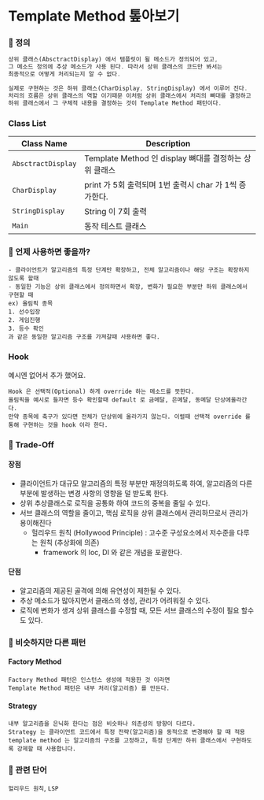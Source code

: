 # Template Method 톺아보기

### 📖 정의

```dart
상위 클래스(AbsctractDisplay) 에서 템플릿이 될 메소드가 정의되어 있고,
그 메소드 정의에 추상 메소드가 사용 된다. 따라서 상위 클래스의 코드만 봐서는 
최종적으로 어떻게 처리되는지 알 수 없다.

실제로 구현하는 것은 하위 클래스(CharDisplay, StringDisplay) 에서 이루어 진다.
처리의 흐름은 상위 클래스의 역할 이기때문 이처럼 상위 클래스에서 처리의 뼈대를 결정하고
하위 클래스에서 그 구체적 내용을 결정하는 것이 Template Method 패턴이다.
```

### Class List
| Class Name         | Description                                |
|--------------------|--------------------------------------------|
| `AbsctractDisplay` | Template Method 인 display  뼈대를 결정하는 상위 클래스 |
| `CharDisplay`      | print 가 5회 출력되며 1번 출력시 char 가 1씩 증가한다.     |
| `StringDisplay`    | String 이 7회 출력                             |
| `Main`             | 동작 테스트 클래스                                 |


### 🤯 언제 사용하면 좋을까?
```
- 클라이언트가 알고리즘의 특정 단계만 확장하고, 전체 알고리즘이나 해당 구조는 확장하지 않도록 할때
- 동일한 기능은 상위 클래스에서 정의하면서 확장, 변화가 필요한 부분만 하위 클래스에서 구현할 때
ex) 올림픽 종목
1. 선수입장
2. 게임진행
3. 등수 확인
과 같은 동일한 알고리즘 구조를 가져갈때 사용하면 좋다.  
```
### Hook
예시엔 없어서 추가 했어요.
```
Hook 은 선택적(Optional) 하게 override 하는 메소드를 뜻한다.
올림픽을 예시로 들자면 등수 확인할때 default 로 금메달, 은메달, 동메달 단상에올라간다.
만약 종목에 축구가 있다면 전체가 단상위에 올라가지 않는다. 이럴때 선택적 override 를 통해 구현하는 것을 hook 이라 한다.
```

### 🤼‍ Trade-Off
#### 장점
- 클라이언트가 대규모 알고리즘의 특정 부분만 재정의하도록 하여, 알고리즘의 다른 부분에 발생하는 변경 사항의 영향을 덜 받도록 한다.
- 상위 추상클래스로 로직을 공통화 하여 코드의 중복을 줄일 수 있다.
- 서브 클래스의 역할을 줄이고, 핵심 로직을 상위 클래스에서 관리하므로서 관리가 용이해진다
  - 헐리우드 원칙 (Hollywood Principle) : 고수준 구성요소에서 저수준을 다루는 원칙 (추상화에 의존)
    - framework 의 Ioc, DI 와 같은 개념을 포괄한다.

#### 단점
- 알고리즘의 제공된 골격에 의해 유연성이 제한될 수 있다.
- 추상 메소드가 많아지면서 클래스의 생성, 관리가 어려워질 수 있다.
- 로직에 변화가 생겨 상위 클래스를 수정할 때, 모든 서브 클래스의 수정이 필요 할수도 있다.

### 🤔 비슷하지만 다른 패턴
#### Factory Method
```
Factory Method 패턴은 인스턴스 생성에 적용한 것 이라면
Template Method 패턴은 내부 처리(알고리즘) 를 만든다. 
```

#### Strategy
```
내부 알고리즘을 은닉화 한다는 점은 비슷하나 의존성의 방향이 다르다.
Strategy 는 클라이언트 코드에서 특정 전략(알고리즘)을 동적으로 변경해야 할 때 적용
template method 는 알고리즘의 구조를 고정하고, 특정 단계만 하위 클래스에서 구현하도록 강제할 때 사용합니다.
```

### 📑 관련 단어
`헐리우드 원칙`, `LSP`